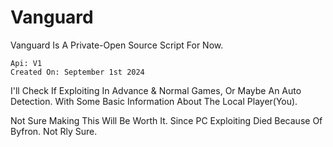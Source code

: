 # Vanguard
Vanguard Is A Private-Open Source Script
For Now.

```
Api: V1
Created On: September 1st 2024

```


I'll Check If Exploiting In Advance & Normal Games, Or Maybe An Auto Detection.
With Some Basic Information About The Local Player(You).

Not Sure Making This Will Be Worth It.
Since PC Exploiting Died Because Of Byfron.
Not Rly Sure.

